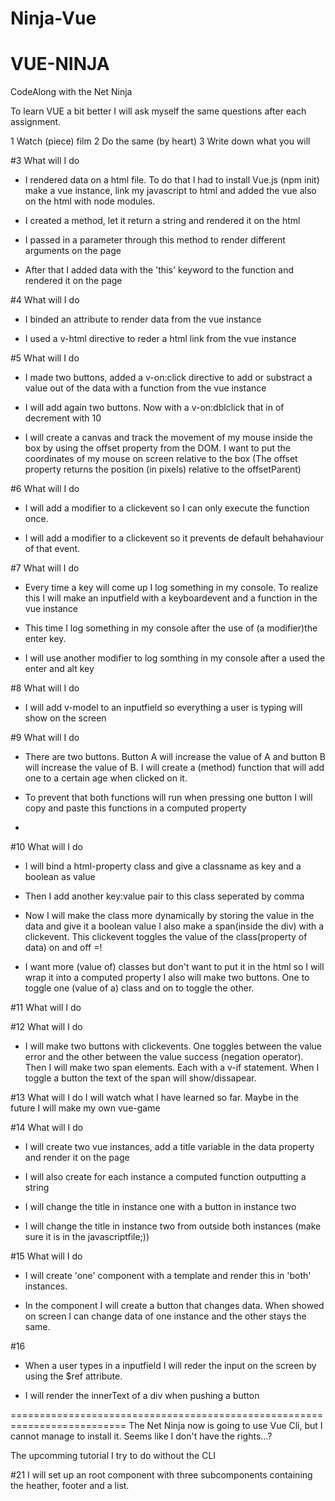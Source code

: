 # Ninja-Vue

# VUE-NINJA
CodeAlong with the Net Ninja

To learn VUE a bit better I will ask myself the same questions after each assignment.

1 Watch (piece) film
2 Do the same (by heart)
3 Write down what you will

#3 What will I do
- I rendered data on a html file. To do that I had to install Vue.js (npm init) make a vue instance, link my javascript to html and added the vue also on the html with node modules.

- I created a method, let it return a string and rendered it on the html

- I passed in a parameter through this method to render different arguments on the page

- After that I added data with the 'this' keyword to the function and rendered it on the page 

#4 What will I do
- I binded an attribute to render data from the vue instance

- I used a v-html directive to reder a html link from the vue instance


#5 What will I do
- I made two buttons, added a v-on:click directive to add or substract a value out of the data with a function from the vue instance

- I will add again two buttons. Now with a v-on:dblclick that in of decrement with 10

- I will create a canvas and track the movement of my mouse inside the box by using the offset property from the DOM. I want to put the coordinates of my mouse on screen relative to the box
(The offset property returns the position (in pixels) relative to the offsetParent)

#6 What will I do
- I will add a modifier to a clickevent so I can only execute the function once.

- I will add a modifier to a clickevent so it prevents de default behahaviour of that event.

#7 What will I do
- Every time a key will come up I log something in my console. To realize this I will make an inputfield with a keyboardevent and a function in the vue instance

- This time I log something in my console after the use of (a modifier)the enter key.

- I will use another modifier to log somthing in my console after a used the enter and alt key

#8 What will I do
- I will add v-model to an inputfield so everything a user is typing will show on the screen

#9 What will I do
- There are two buttons. Button A will increase the value of A and button B will increase the value of B. I will create a (method) function that will add one to a certain age when clicked on it.

- To prevent that both functions will run when pressing one button I will copy and paste this functions in a computed property

- 
#10 What will I do
- I will bind a html-property class and give a classname as key and a boolean as value

- Then I add another key:value pair to this class seperated by comma

- Now I will make the class more dynamically by storing the value in the data and give it a boolean value
I also make a span(inside the div) with a clickevent. This clickevent toggles the value of the class(property of data) on and off =!

- I want more (value of) classes but don't want to put it in the html so I will wrap it into a computed property 
I also will make two buttons. One to toggle one (value of a) class and on to toggle the other.

#11 What will I do

#12 What will I do
- I will make two buttons with clickevents. One toggles between the value error and the other between the value success (negation operator).
Then I will make two span elements. Each with a v-if statement.
When I toggle a button the text of the span will show/dissapear.

#13 What will I do
I will watch what I have learned so far. Maybe in the future I will make my own vue-game

#14 What will I do
- I will create two vue instances, add a title variable in the data property and render it on the page

- I will also create for each instance a computed function outputting a string

- I will change the title in instance one with a button in instance two

- I will change the title in instance two from outside both instances (make sure it is in the javascriptfile;))

#15 What will I do
- I will create 'one' component with a template and render this in 'both' instances. 

- In the component I will create a button that changes data. When showed on screen I can change data of one instance and the other stays the same.



#16
- When a user types in a inputfield I will reder the input on the screen by using the $ref attribute.

- I will render the innerText of a div when pushing a button

==========================================================================
The Net Ninja now is going to use Vue Cli, but I cannot manage to install it. Seems like I don't have the rights...?

The upcomming tutorial I try to do without the CLI

#21
I will set up an root component with three subcomponents containing the heather, footer and a list. 